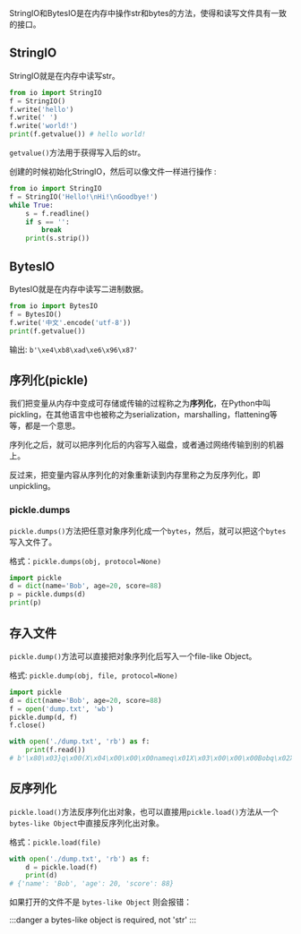 StringIO和BytesIO是在内存中操作str和bytes的方法，使得和读写文件具有一致的接口。

<a name="StringIO"></a>
## StringIO

StringIO就是在内存中读写str。

```python
from io import StringIO
f = StringIO()
f.write('hello')
f.write(' ')
f.write('world!')
print(f.getvalue()) # hello world!
```

`getvalue()`方法用于获得写入后的str。

创建的时候初始化StringIO，然后可以像文件一样进行操作 :

```python
from io import StringIO
f = StringIO('Hello!\nHi!\nGoodbye!')
while True:
    s = f.readline()
    if s == '':
        break
    print(s.strip())
```

<a name="BytesIO"></a>
## BytesIO

BytesIO就是在内存中读写二进制数据。

```python
from io import BytesIO
f = BytesIO()
f.write('中文'.encode('utf-8'))
print(f.getvalue())
```

输出: `b'\xe4\xb8\xad\xe6\x96\x87'`

<a name="073964e2"></a>
## 序列化(pickle)

我们把变量从内存中变成可存储或传输的过程称之为**序列化**，在Python中叫pickling，在其他语言中也被称之为serialization，marshalling，flattening等等，都是一个意思。

序列化之后，就可以把序列化后的内容写入磁盘，或者通过网络传输到别的机器上。

反过来，把变量内容从序列化的对象重新读到内存里称之为反序列化，即unpickling。

<a name="d6KvR"></a>
### pickle.dumps

`pickle.dumps()`方法把任意对象序列化成一个`bytes`，然后，就可以把这个`bytes`写入文件了。

格式：`pickle.dumps(obj, protocol=None)`

```python
import pickle
d = dict(name='Bob', age=20, score=88)
p = pickle.dumps(d)
print(p)
```

<a name="cd82dd7c"></a>
## 存入文件

`pickle.dump()`方法可以直接把对象序列化后写入一个file-like Object。

格式: `pickle.dump(obj, file, protocol=None)`

```python
import pickle
d = dict(name='Bob', age=20, score=88)
f = open('dump.txt', 'wb')
pickle.dump(d, f)
f.close()

with open('./dump.txt', 'rb') as f:
    print(f.read())
# b'\x80\x03}q\x00(X\x04\x00\x00\x00nameq\x01X\x03\x00\x00\x00Bobq\x02X\x03\x00\x00\x00ageq\x03K\x14X\x05\x00\x00\x00scoreq\x04KXu.'
```

<a name="285ee0a5"></a>
## 反序列化

`pickle.load()`方法反序列化出对象，也可以直接用`pickle.load()`方法从一个`bytes-like Object`中直接反序列化出对象。

格式：`pickle.load(file)`

```python
with open('./dump.txt', 'rb') as f:
    d = pickle.load(f)
    print(d)
# {'name': 'Bob', 'age': 20, 'score': 88}
```

如果打开的文件不是 `bytes-like Object` 则会报错：

:::danger
a bytes-like object is required, not 'str'
:::

